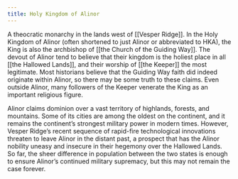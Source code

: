 ```yaml
---
title: Holy Kingdom of Alinor
---
```


A theocratic monarchy in the lands west of [[Vesper Ridge]]. In the Holy Kingdom of Alinor (often shortened to just Alinor or abbreviated to HKA), the King is also the archbishop of [[the Church of the Guiding Way]]. The devout of Alinor tend to believe that their kingdom is the holiest place in all [[the Hallowed Lands]], and their worship of [[the Keeper]] the most legitimate. Most historians believe that the Guiding Way faith did indeed originate within Alinor, so there may be some truth to these claims. Even outside Alinor, many followers of the Keeper venerate the King as an important religious figure.

Alinor claims dominion over a vast territory of highlands, forests, and mountains. Some of its cities are among the oldest on the continent, and it remains the continent’s strongest military power in modern times. However, Vesper Ridge’s recent sequence of rapid-fire technological innovations threaten to leave Alinor in the distant past, a prospect that has the Alinor nobility uneasy and insecure in their hegemony over the Hallowed Lands. So far, the sheer difference in population between the two states is enough to ensure Alinor’s continued military supremacy, but this may not remain the case forever.
